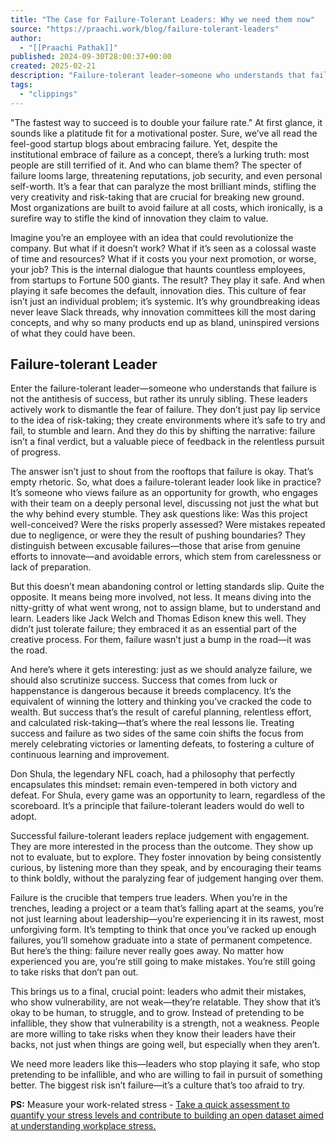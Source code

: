```yaml
---
title: "The Case for Failure-Tolerant Leaders: Why we need them now"
source: "https://praachi.work/blog/failure-tolerant-leaders"
author:
  - "[[Praachi Pathak]]"
published: 2024-09-30T28:00:37+00:00
created: 2025-02-21
description: "Failure-tolerant leader—someone who understands that failure is not the antithesis of success, but rather its unruly sibling. These leaders actively work to dismantle the fear of failure. They don’t just pay lip service to the idea of risk-taking; they create environments where it’s safe to try and fail"
tags:
  - "clippings"
---
```

"The fastest way to succeed is to double your failure rate." At first glance, it sounds like a platitude fit for a motivational poster. Sure, we’ve all read the feel-good startup blogs about embracing failure. Yet, despite the institutional embrace of failure as a concept, there’s a lurking truth: most people are still terrified of it. And who can blame them? The specter of failure looms large, threatening reputations, job security, and even personal self-worth. It’s a fear that can paralyze the most brilliant minds, stifling the very creativity and risk-taking that are crucial for breaking new ground. Most organizations are built to avoid failure at all costs, which ironically, is a surefire way to stifle the kind of innovation they claim to value.

Imagine you’re an employee with an idea that could revolutionize the company. But what if it doesn’t work? What if it’s seen as a colossal waste of time and resources? What if it costs you your next promotion, or worse, your job? This is the internal dialogue that haunts countless employees, from startups to Fortune 500 giants. The result? They play it safe. And when playing it safe becomes the default, innovation dies. This culture of fear isn’t just an individual problem; it’s systemic. It’s why groundbreaking ideas never leave Slack threads, why innovation committees kill the most daring concepts, and why so many products end up as bland, uninspired versions of what they could have been.

## Failure-tolerant Leader

Enter the failure-tolerant leader—someone who understands that failure is not the antithesis of success, but rather its unruly sibling. These leaders actively work to dismantle the fear of failure. They don’t just pay lip service to the idea of risk-taking; they create environments where it’s safe to try and fail, to stumble and learn. And they do this by shifting the narrative: failure isn’t a final verdict, but a valuable piece of feedback in the relentless pursuit of progress.

The answer isn’t just to shout from the rooftops that failure is okay. That’s empty rhetoric. So, what does a failure-tolerant leader look like in practice? It’s someone who views failure as an opportunity for growth, who engages with their team on a deeply personal level, discussing not just the what but the why behind every stumble. They ask questions like: Was this project well-conceived? Were the risks properly assessed? Were mistakes repeated due to negligence, or were they the result of pushing boundaries? They distinguish between excusable failures—those that arise from genuine efforts to innovate—and avoidable errors, which stem from carelessness or lack of preparation.

But this doesn’t mean abandoning control or letting standards slip. Quite the opposite. It means being more involved, not less. It means diving into the nitty-gritty of what went wrong, not to assign blame, but to understand and learn. Leaders like Jack Welch and Thomas Edison knew this well. They didn’t just tolerate failure; they embraced it as an essential part of the creative process. For them, failure wasn’t just a bump in the road—it was the road.

And here’s where it gets interesting: just as we should analyze failure, we should also scrutinize success. Success that comes from luck or happenstance is dangerous because it breeds complacency. It’s the equivalent of winning the lottery and thinking you’ve cracked the code to wealth. But success that’s the result of careful planning, relentless effort, and calculated risk-taking—that’s where the real lessons lie. Treating success and failure as two sides of the same coin shifts the focus from merely celebrating victories or lamenting defeats, to fostering a culture of continuous learning and improvement.

Don Shula, the legendary NFL coach, had a philosophy that perfectly encapsulates this mindset: remain even-tempered in both victory and defeat. For Shula, every game was an opportunity to learn, regardless of the scoreboard. It’s a principle that failure-tolerant leaders would do well to adopt.

Successful failure-tolerant leaders replace judgement with engagement. They are more interested in the process than the outcome. They show up not to evaluate, but to explore. They foster innovation by being consistently curious, by listening more than they speak, and by encouraging their teams to think boldly, without the paralyzing fear of judgement hanging over them.

Failure is the crucible that tempers true leaders. When you’re in the trenches, leading a project or a team that’s falling apart at the seams, you’re not just learning about leadership—you’re experiencing it in its rawest, most unforgiving form. It’s tempting to think that once you’ve racked up enough failures, you’ll somehow graduate into a state of permanent competence. But here’s the thing: failure never really goes away. No matter how experienced you are, you’re still going to make mistakes. You’re still going to take risks that don’t pan out.

This brings us to a final, crucial point: leaders who admit their mistakes, who show vulnerability, are not weak—they’re relatable. They show that it’s okay to be human, to struggle, and to grow. Instead of pretending to be infallible, they show that vulnerability is a strength, not a weakness. People are more willing to take risks when they know their leaders have their backs, not just when things are going well, but especially when they aren’t.

We need more leaders like this—leaders who stop playing it safe, who stop pretending to be infallible, and who are willing to fail in pursuit of something better. The biggest risk isn’t failure—it’s a culture that’s too afraid to try.

**PS:** Measure your work-related stress - [Take a quick assessment to quantify your stress levels and contribute to building an open dataset aimed at understanding workplace stress.](https://praachi.work/workspace-stress-tool/)